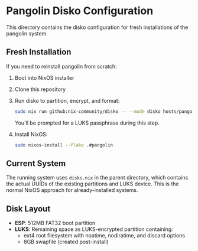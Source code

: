 # Pangolin Disko Configuration

This directory contains the disko configuration for fresh installations of the pangolin system.

## Fresh Installation

If you need to reinstall pangolin from scratch:

1. Boot into NixOS installer
2. Clone this repository
3. Run disko to partition, encrypt, and format:
   ```bash
   sudo nix run github:nix-community/disko -- --mode disko hosts/pangolin/disko/default.nix
   ```
   You'll be prompted for a LUKS passphrase during this step.

4. Install NixOS:
   ```bash
   sudo nixos-install --flake .#pangolin
   ```

## Current System

The running system uses `disks.nix` in the parent directory, which contains the actual UUIDs of the existing partitions and LUKS device. This is the normal NixOS approach for already-installed systems.

## Disk Layout

- **ESP**: 512MB FAT32 boot partition
- **LUKS**: Remaining space as LUKS-encrypted partition containing:
  - ext4 root filesystem with noatime, nodiratime, and discard options
  - 8GB swapfile (created post-install)
